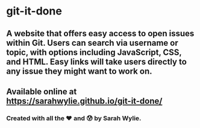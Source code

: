 # git-it-done

## A website that offers easy access to open issues within Git. Users can search via username or topic, with options including JavaScript, CSS, and HTML. Easy links will take users directly to any issue they might want to work on.

## Available online at https://sarahwylie.github.io/git-it-done/

### Created with all the ❤️ and 😰 by Sarah Wylie.
